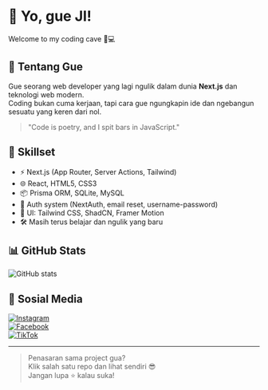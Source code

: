 # 👋 Yo, gue JI!  
Welcome to my coding cave 🧠💻

## 🚀 Tentang Gue
Gue seorang web developer yang lagi ngulik dalam dunia **Next.js** dan teknologi web modern.  
Coding bukan cuma kerjaan, tapi cara gue ngungkapin ide dan ngebangun sesuatu yang keren dari nol.

> "Code is poetry, and I spit bars in JavaScript."

## 🔧 Skillset
- ⚡ Next.js (App Router, Server Actions, Tailwind)
- 🌐 React, HTML5, CSS3
- 📦 Prisma ORM, SQLite, MySQL
- 🔐 Auth system (NextAuth, email reset, username-password)
- 🎨 UI: Tailwind CSS, ShadCN, Framer Motion
- 🛠️ Masih terus belajar dan ngulik yang baru

## 📊 GitHub Stats
![GitHub stats](https://github-readme-stats.vercel.app/api?username=jiichiro&show_icons=true&theme=radical)

## 📱 Sosial Media
[![Instagram](https://img.shields.io/badge/Instagram-%23E4405F.svg?style=flat&logo=instagram&logoColor=white)](https://instagram.com/username)  
[![Facebook](https://img.shields.io/badge/Facebook-%231877F2.svg?style=flat&logo=facebook&logoColor=white)](https://facebook.com/username)  
[![TikTok](https://img.shields.io/badge/TikTok-%23000000.svg?style=flat&logo=tiktok&logoColor=white)](https://tiktok.com/@username)

---

> Penasaran sama project gua?  
> Klik salah satu repo dan lihat sendiri 😎  
> Jangan lupa ⭐ kalau suka!
